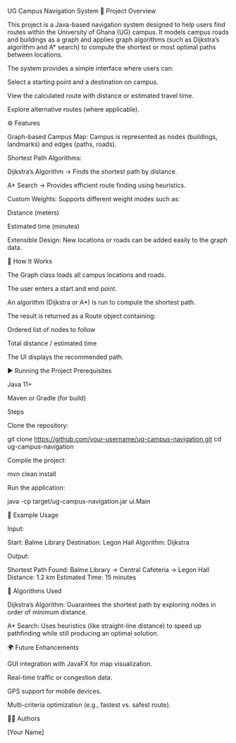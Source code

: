 UG Campus Navigation System
📌 Project Overview

This project is a Java-based navigation system designed to help users find routes within the University of Ghana (UG) campus. It models campus roads and buildings as a graph and applies graph algorithms (such as Dijkstra’s algorithm and A* search) to compute the shortest or most optimal paths between locations.

The system provides a simple interface where users can:

Select a starting point and a destination on campus.

View the calculated route with distance or estimated travel time.

Explore alternative routes (where applicable).

⚙️ Features

Graph-based Campus Map: Campus is represented as nodes (buildings, landmarks) and edges (paths, roads).

Shortest Path Algorithms:

Dijkstra’s Algorithm → Finds the shortest path by distance.

A* Search → Provides efficient route finding using heuristics.

Custom Weights: Supports different weight modes such as:

Distance (meters)

Estimated time (minutes)

Extensible Design: New locations or roads can be added easily to the graph data.

🚀 How It Works

The Graph class loads all campus locations and roads.

The user enters a start and end point.

An algorithm (Dijkstra or A*) is run to compute the shortest path.

The result is returned as a Route object containing:

Ordered list of nodes to follow

Total distance / estimated time

The UI displays the recommended path.

▶️ Running the Project
Prerequisites

Java 11+

Maven or Gradle (for build)

Steps

Clone the repository:

git clone https://github.com/your-username/ug-campus-navigation.git
cd ug-campus-navigation


Compile the project:

mvn clean install


Run the application:

java -cp target/ug-campus-navigation.jar ui.Main

🧪 Example Usage

Input:

Start: Balme Library
Destination: Legon Hall
Algorithm: Dijkstra


Output:

Shortest Path Found:
Balme Library → Central Cafeteria → Legon Hall
Distance: 1.2 km
Estimated Time: 15 minutes

📖 Algorithms Used

Dijkstra’s Algorithm: Guarantees the shortest path by exploring nodes in order of minimum distance.

A* Search: Uses heuristics (like straight-line distance) to speed up pathfinding while still producing an optimal solution.

🌍 Future Enhancements

GUI integration with JavaFX for map visualization.

Real-time traffic or congestion data.

GPS support for mobile devices.

Multi-criteria optimization (e.g., fastest vs. safest route).

👨‍💻 Authors

[Your Name]
